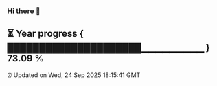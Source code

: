 ### Hi there 👋
⏳ Year progress { █████████████████████▁▁▁▁▁▁▁▁▁ } 73.09 %
---
⏰ Updated on Wed, 24 Sep 2025 18:15:41 GMT

